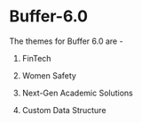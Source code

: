 # Buffer-6.0

The themes for Buffer 6.0 are -

1. FinTech

2. Women Safety

3. Next-Gen Academic Solutions

4. Custom Data Structure
